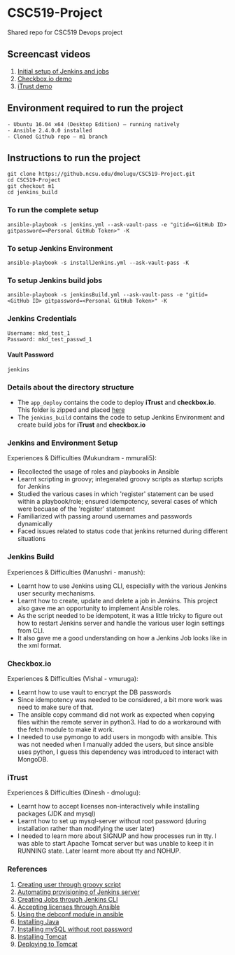 # CSC519-Project
Shared repo for CSC519 Devops project

## Screencast videos
1. [Initial setup of Jenkins and jobs](https://youtu.be/imblg5dbplI)
2. [Checkbox.io demo](https://youtu.be/aLI4A-pZERQ)
3. [iTrust demo](https://youtu.be/6xCsl53w4ZM)

## Environment required to run the project
    - Ubuntu 16.04 x64 (Desktop Edition) – running natively
    - Ansible 2.4.0.0 installed
    - Cloned Github repo – m1 branch
    
## Instructions to run the project
    git clone https://github.ncsu.edu/dmolugu/CSC519-Project.git
    cd CSC519-Project
    git checkout m1    
    cd jenkins_build
    
### To run the complete setup
    ansible-playbook -s jenkins.yml --ask-vault-pass -e "gitid=<GitHub ID> gitpassword=<Personal GitHub Token>" -K
    
### To setup Jenkins Environment
    ansible-playbook -s installJenkins.yml --ask-vault-pass -K
    
### To setup Jenkins build jobs
    ansible-playbook -s	jenkinsBuild.yml --ask-vault-pass -e "gitid=<GitHub ID> gitpassword=<Personal GitHub Token>" -K

### Jenkins Credentials
    Username: mkd_test_1
    Password: mkd_test_passwd_1

#### Vault Password
    jenkins

### Details about the directory structure
* The `app_deploy` contains the code to deploy **iTrust** and **checkbox.io**. This folder is zipped and placed [here](https://github.ncsu.edu/dmolugu/CSC519-Project/tree/m1/jenkins_build/roles/setup_ansible_files/files)
* The `jenkins_build` contains the code to setup Jenkins Environment and create build jobs for **iTrust** and **checkbox.io**

### Jenkins and Environment Setup
Experiences & Difficulties (Mukundram - mmurali5):
- Recollected the usage of roles and playbooks in Ansible
- Learnt scripting in groovy; integerated groovy scripts as startup scripts for Jenkins
- Studied the various cases in which 'register' statement can be used within a playbook/role; ensured idempotency, several cases of which were becuase of the 'register' statement
- Familiarized with passing around usernames and passwords dynamically
- Faced issues related to status code that jenkins returned during different situations


### Jenkins Build
Experiences & Difficulties (Manushri - manush):
- Learnt how to use Jenkins using CLI, especially with the various Jenkins user security mechanisms.
- Learnt how to create, update and delete a job in Jenkins. This project also gave me an opportunity to implement Ansible roles. 
- As the script needed to be idempotent, it was a little tricky to figure out how to restart Jenkins server and handle the various user login settings from CLI.
- It also gave me a good understanding on how a Jenkins Job looks like in the xml format.


### Checkbox.io
Experiences & Difficulties (Vishal - vmuruga):
- Learnt how to use vault to encrypt the DB passwords
- Since idempotency was needed to be considered, a bit more work was need to make sure of that.
- The ansible copy command did not work as expected when copying files within the remote server in python3. Had to do a workaround with the fetch module to make it work.
- I needed to use pymongo to add users in mongodb with ansible. This was not needed when I manually added the users, but since ansible uses python, I guess this dependency was introduced to interact with MongoDB.


### iTrust
Experiences & Difficulties (Dinesh - dmolugu):
- Learnt how to accept licenses non-interactively while installing packages (JDK and mysql)
- Learnt how to set up mysql-server without root password (during installation rather than modifying the user later)
- I needed to learn more about SIGNUP and how processes run in tty. I was able to start Apache Tomcat server but was unable to keep it in RUNNING state. Later learnt more about tty and NOHUP.


### References
1. [Creating user through groovy script](https://gist.github.com/hayderimran7/50cb1244cc1e856873a4)
2. [Automating provisioning of Jenkins server](https://www.calazan.com/ansible-playbook-for-provisioning-a-jenkins-ci-server/)
3. [Creating Jobs through Jenkins CLI](https://metacpan.org/pod/jenkins-cli)
4. [Accepting licenses through Ansible](https://coderwall.com/p/zzdapg/ansible-recipe-to-install-java-7-selecting-the-oracle-license)
5. [Using the debconf module in ansible](http://ansible-manual.readthedocs.io/en/latest/debconf_module.html)
6. [Installing Java](https://askubuntu.com/questions/190582/installing-java-automatically-with-silent-option/637514#637514)
7. [Installing mySQL without root password](https://stackoverflow.com/questions/7739645/install-mysql-on-ubuntu-without-password-prompt)
8. [Installing Tomcat](https://tecadmin.net/install-tomcat-9-on-ubuntu/#)
9. [Deploying to Tomcat](https://www.mkyong.com/maven/how-to-deploy-maven-based-war-file-to-tomcat/)
